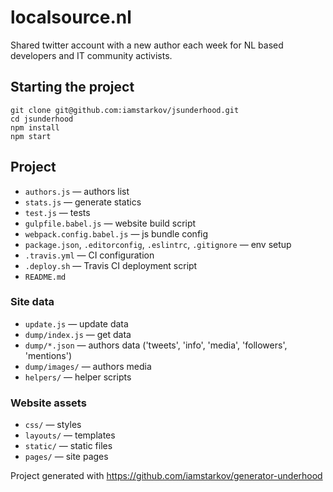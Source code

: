 # localsource.nl

Shared twitter account with a new author each week for NL based developers and IT community activists. 

## Starting the project

```
git clone git@github.com:iamstarkov/jsunderhood.git
cd jsunderhood
npm install
npm start
```

## Project

* `authors.js` — authors list
* `stats.js` — generate statics
* `test.js` — tests
* `gulpfile.babel.js` — website build script
* `webpack.config.babel.js` — js bundle config
* `package.json`, `.editorconfig`, `.eslintrc`, `.gitignore` — env setup
* `.travis.yml` — CI configuration
* `.deploy.sh` — Travis CI deployment script
* `README.md`

### Site data

* `update.js` — update data
* `dump/index.js` — get data
* `dump/*.json` — authors data ('tweets', 'info', 'media', 'followers', 'mentions')
* `dump/images/` — authors media
* `helpers/` — helper scripts

### Website assets

* `css/` — styles
* `layouts/` — templates
* `static/` — static files
* `pages/` — site pages

Project generated with https://github.com/iamstarkov/generator-underhood
